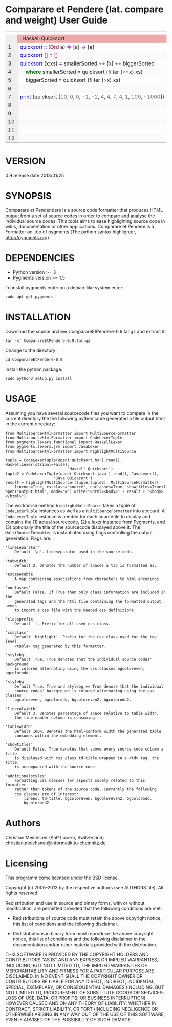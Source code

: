 # Comparare et Pendere (lat. compare and weight) User Guide #

<table cellpadding=1 cellspacing=0 width="100%" class="sourcetable"><tr><th width="3%"/><th width="48%"/><th width="48%"/></tr><tr><td style='background-color: #eeeeee; border-right: 1px solid #eeaaaa; '><span></span></td><td style='background-color: #eeaaaa; padding-left: 15px; '><span>Haskell Quicksort</span></td><td style='background-color: #eeaaaa; padding-left: 15px; '><span>Python Quicksort</span></td></tr><tr><td style='background-color: #eeeeee; border-right: 1px solid #eeaaaa; '><span>1</span></td><td style='background-color: #fdfdfd; '><span style="color: #0000FF">quicksort</span>&nbsp;<span style="color: #AA22FF; font-weight: bold">::</span>&nbsp;(<span style="color: #B00040">Ord</span>&nbsp;a)&nbsp;<span style="color: #AA22FF; font-weight: bold">=&gt;</span>&nbsp;[a]&nbsp;<span style="color: #AA22FF; font-weight: bold">-&gt;</span>&nbsp;[a]</td><td style='background-color: #f8f8f8; '><span style="color: #008000; font-weight: bold">def</span>&nbsp;<span style="color: #0000FF">quicksort</span>(<span style="color: #008000">tuple</span>):</td></tr><tr><td style='background-color: #eeeeee; border-right: 1px solid #eeaaaa; '><span>2</span></td><td style='background-color: #fafafa; '><span style="color: #0000FF">quicksort</span>&nbsp;<span style="color: #B00040">[]</span>&nbsp;<span style="color: #AA22FF; font-weight: bold">=</span>&nbsp;<span style="color: #B00040">[]</span></td><td style='background-color: #f5f5f5; '>&nbsp;&nbsp;&nbsp;&nbsp;&nbsp;&nbsp;&nbsp;&nbsp;<span style="color: #008000; font-weight: bold">if</span>&nbsp;<span style="color: #008000">len</span>(<span style="color: #008000">tuple</span>)&nbsp;<span style="color: #666666">&lt;</span>&nbsp;<span style="color: #666666">2</span>:</td></tr><tr><td style='background-color: #eeeeee; border-right: 1px solid #eeaaaa; '><span>3</span></td><td style='background-color: #fdfdfd; '><span style="color: #0000FF">quicksort</span>&nbsp;(x<span style="color: #B00040">:</span>xs)&nbsp;<span style="color: #AA22FF; font-weight: bold">=</span>&nbsp;smallerSorted&nbsp;<span style="color: #666666">++</span>&nbsp;[x]&nbsp;<span style="color: #666666">++</span>&nbsp;biggerSorted</td><td style='background-color: #f8f8f8; '>&nbsp;&nbsp;&nbsp;&nbsp;&nbsp;&nbsp;&nbsp;&nbsp;&nbsp;&nbsp;&nbsp;&nbsp;<span style="color: #008000; font-weight: bold">return</span>&nbsp;<span style="color: #008000">tuple</span></td></tr><tr><td style='background-color: #eeeeee; border-right: 1px solid #eeaaaa; '><span>4</span></td><td style='background-color: #fafafa; '>&nbsp;&nbsp;&nbsp;&nbsp;<span style="color: #008000; font-weight: bold">where</span>&nbsp;smallerSorted&nbsp;<span style="color: #AA22FF; font-weight: bold">=</span>&nbsp;quicksort&nbsp;(filter&nbsp;(<span style="color: #666666">&lt;=</span>x)&nbsp;xs)</td><td style='background-color: #f5f5f5; '>&nbsp;&nbsp;&nbsp;&nbsp;&nbsp;&nbsp;&nbsp;&nbsp;<span style="color: #008000; font-weight: bold">else</span>:</td></tr><tr><td style='background-color: #eeeeee; border-right: 1px solid #eeaaaa; '><span>5</span></td><td style='background-color: #fdfdfd; '>&nbsp;&nbsp;&nbsp;&nbsp;biggerSorted&nbsp;<span style="color: #AA22FF; font-weight: bold">=</span>&nbsp;quicksort&nbsp;(filter&nbsp;(<span style="color: #666666">&gt;</span>x)&nbsp;xs)</td><td style='background-color: #f8f8f8; '>&nbsp;&nbsp;&nbsp;&nbsp;&nbsp;&nbsp;&nbsp;&nbsp;&nbsp;&nbsp;&nbsp;&nbsp;x&nbsp;<span style="color: #666666">=</span>&nbsp;<span style="color: #008000">tuple</span>[<span style="color: #666666">0</span>]</td></tr><tr><td style='background-color: #eeeeee; border-right: 1px solid #eeaaaa; '><span>6</span></td><td style='background-color: #fafafa; '></td><td style='background-color: #f5f5f5; '>&nbsp;&nbsp;&nbsp;&nbsp;&nbsp;&nbsp;&nbsp;&nbsp;&nbsp;&nbsp;&nbsp;&nbsp;xs&nbsp;<span style="color: #666666">=</span>&nbsp;<span style="color: #008000">tuple</span>[<span style="color: #666666">1</span>:]</td></tr><tr><td style='background-color: #eeeeee; border-right: 1px solid #eeaaaa; '><span>7</span></td><td style='background-color: #fdfdfd; '><span style="color: #0000FF">print</span>&nbsp;(quicksort&nbsp;[<span style="color: #666666">10</span>,&nbsp;<span style="color: #666666">0</span>,&nbsp;<span style="color: #666666">0</span>,&nbsp;<span style="color: #666666">-</span><span style="color: #666666">1</span>,&nbsp;<span style="color: #666666">-</span><span style="color: #666666">2</span>,&nbsp;<span style="color: #666666">4</span>,&nbsp;<span style="color: #666666">4</span>,&nbsp;<span style="color: #666666">7</span>,&nbsp;<span style="color: #666666">4</span>,&nbsp;<span style="color: #666666">1</span>,&nbsp;<span style="color: #666666">100</span>,&nbsp;<span style="color: #666666">-</span><span style="color: #666666">1000</span>])</td><td style='background-color: #f8f8f8; '>&nbsp;&nbsp;&nbsp;&nbsp;&nbsp;&nbsp;&nbsp;&nbsp;&nbsp;&nbsp;&nbsp;&nbsp;smallerSorted&nbsp;<span style="color: #666666">=</span>&nbsp;quicksort(<span style="color: #008000">list</span>(<span style="color: #008000">filter</span>(<span style="color: #008000; font-weight: bold">lambda</span>&nbsp;elem:elem<span style="color: #666666">&lt;</span><span style="color: #666666">=</span>x,&nbsp;xs)))</td></tr><tr><td style='background-color: #eeeeee; border-right: 1px solid #eeaaaa; '><span>8</span></td><td style='background-color: #fafafa; '></td><td style='background-color: #f5f5f5; '>&nbsp;&nbsp;&nbsp;&nbsp;&nbsp;&nbsp;&nbsp;&nbsp;&nbsp;&nbsp;&nbsp;&nbsp;biggerSorted&nbsp;<span style="color: #666666">=</span>&nbsp;quicksort(<span style="color: #008000">list</span>(<span style="color: #008000">filter</span>(<span style="color: #008000; font-weight: bold">lambda</span>&nbsp;elem:elem<span style="color: #666666">&gt;</span>x,&nbsp;xs)))&nbsp;&nbsp;&nbsp;&nbsp;&nbsp;&nbsp;&nbsp;&nbsp;&nbsp;&nbsp;&nbsp;&nbsp;</td></tr><tr><td style='background-color: #eeeeee; border-right: 1px solid #eeaaaa; '><span>9</span></td><td style='background-color: #fdfdfd; '></td><td style='background-color: #f8f8f8; '>&nbsp;&nbsp;&nbsp;&nbsp;&nbsp;&nbsp;&nbsp;&nbsp;&nbsp;&nbsp;&nbsp;&nbsp;<span style="color: #008000; font-weight: bold">return</span>&nbsp;smallerSorted&nbsp;<span style="color: #666666">+</span>&nbsp;<span style="color: #008000">list</span>((x,))&nbsp;<span style="color: #666666">+</span>&nbsp;biggerSorted</td></tr><tr><td style='background-color: #eeeeee; border-right: 1px solid #eeaaaa; '><span>10</span></td><td style='background-color: #fafafa; '></td><td style='background-color: #f5f5f5; '></td></tr><tr><td style='background-color: #eeeeee; border-right: 1px solid #eeaaaa; '><span>11</span></td><td style='background-color: #fdfdfd; '></td><td style='background-color: #f8f8f8; '><span style="color: #008000; font-weight: bold">if</span>&nbsp;__name__&nbsp;<span style="color: #666666">==</span>&nbsp;<span style="color: #BA2121">&quot;</span><span style="color: #BA2121">__main__</span><span style="color: #BA2121">&quot;</span>:</td></tr><tr><td style='background-color: #eeeeee; border-right: 1px solid #eeaaaa; '><span>12</span></td><td style='background-color: #fafafa; '></td><td style='background-color: #f5f5f5; '>&nbsp;&nbsp;&nbsp;&nbsp;<span style="color: #008000; font-weight: bold">print</span>(quicksort((<span style="color: #666666">10</span>,&nbsp;<span style="color: #666666">0</span>,&nbsp;<span style="color: #666666">0</span>,&nbsp;<span style="color: #666666">-</span><span style="color: #666666">1</span>,&nbsp;<span style="color: #666666">-</span><span style="color: #666666">2</span>,&nbsp;<span style="color: #666666">4</span>,&nbsp;<span style="color: #666666">4</span>,&nbsp;<span style="color: #666666">7</span>,&nbsp;<span style="color: #666666">4</span>,&nbsp;<span style="color: #666666">1</span>,&nbsp;<span style="color: #666666">100</span>,&nbsp;<span style="color: #666666">-</span><span style="color: #666666">1000</span>)))</td></tr></table>

VERSION
=======

0.9 release date 2013/01/25 

SYNOPSIS
========

Comparare et Pendendere is a source code formatter that produces HTML output 
from a set of source codes in order to compare and analyse the individual 
source codes. This tools aims to ease highlighting source code in wikis, 
documentation or other applications. Comparare et Pendere is a Formatter on-top 
of pygments (The python syntax highlighter, http://pygments.org).

DEPENDENCIES
============

* Python version >= 3
* Pygments version >= 1.5

To install pygments enter on a debian-like system enter:
  
	sudo apt-get pygments

INSTALLATION 
============

Download the source archive ComparareEtPendere-0.9.tar.gz and extract it:

	tar -xf ComparareEtPendere-0.9.tar.gz

Change to the directory:

	cd ComparareEtPendere-0.9

Install the python package:

	sudo python3 setup.py install

USAGE
=====

Assuming you have several sourcecode files you want to compare in the current 
directory the the following python code generated a file output.html in the
current directory:


    from MultisourceHtmlFormatter import MultiSourceFormatter
    from MultisourceHtmlFormatter import CodeLexerTuple
    from pygments.lexers.functional import HaskellLexer
    from pygments.lexers.jvm import JavaLexer
    from MultisourceHtmlFormatter import highlightMultiSource
    
    tuple = CodeLexerTuple(open('Quicksort.hs').read(), HaskellLexer(stripnl=False),
                               'Haskell Quicksort')
    tuple2 = CodeLexerTuple(open('Quicksort.java').read(), JavaLexer(),
                         'Java Quicksort')
    result = highlightMultiSource((tuple,tuple2), MultiSourceFormatter(
        linenos=True, cssclass="source", noclasses=True, showtitles=True))
    open("output.html", mode="w").write("<html><body>" + result + "<body></html>")


The workhorse method `highlightMultiSource` takes a tuple of `CodeLexerTuple` 
instances as well as a `MultiSourceFormatter` into account. 
A `CodeLexerTuple` instance is needed for each sourcefile to display and 
contains the (1) actual sourcecode, (2) a lexer instance from Pygments, 
and (3) optionally the title of the sourcecode displayed above it.
The `MultiSourceFormatter` is instantiated using flags controlling the
output generation. Flags are:

    'lineseparator'
        Default '\n'. Lineseparator used in the source code.
    
    'tabwidth'
        Default 2. Denotes the number of spaces a tab is formatted as.
        
    'escapetable' 
        A map containing associations from characters to html encodings.
        
    'noclasses'
        Default False. If True then only class information are included in the
        generated tags and the html file containing the formatted output needs
        to import a css file with the needed css definitions.
        
    'classprefix'
        Default ''. Prefix for all used css class.
        
    'cssclass'
        Default 'highlight'. Prefix for the css class used for the top level
        <table> tag generated by this formatter.
    
    'stylebg'
        Default True. True denotes that the individual source codes' background
        is colored alternating using the css classes bgcoloreven, bgcolorodd.

    'stylebg'
        Default True. True and stylebg == True denote that the individual 
        source codes' background is colored alternating using the css classes 
        bgcoloreven, bgcolorodd, bgcoloreven2, bgcolorodd2.
        
    'linecolwidth'
        Default 3. Denotes percentage of space relative to table width, 
        the line number column is consuming.
        
    'tablewidth'
        Default 100%. Denotes the html-conform width the generated table
        consumes within the embedding element.
        
    'showtitles'
        Default False. True denotes that above every source code column a title
        is displayed with css class td-title wrapped in a <td> tag. the title
        is accompanied with the source code
        
    'additionalstyles'
        Formatting css classes for aspects solely related to this formatter 
        rather than tokens of the source code. Currently the following
        css classes are of interest:
            lineno, td-title, bgcoloreven, bgcoloreven2, bgcolorodd,
            bgcolorodd2

Authors
=======

Christian Meichsner (PoP Lucern, Switzerland) 
christian.meichsner@informatik.tu-chemnitz.de

Licensing
=========

This programm come licensed under the BSD license.

Copyright (c) 2006-2013 by the respective authors (see AUTHORS file).
All rights reserved.

Redistribution and use in source and binary forms, with or without
modification, are permitted provided that the following conditions are
met:

* Redistributions of source code must retain the above copyright
  notice, this list of conditions and the following disclaimer.

* Redistributions in binary form must reproduce the above copyright
  notice, this list of conditions and the following disclaimer in the
  documentation and/or other materials provided with the distribution.

THIS SOFTWARE IS PROVIDED BY THE COPYRIGHT HOLDERS AND CONTRIBUTORS
"AS IS" AND ANY EXPRESS OR IMPLIED WARRANTIES, INCLUDING, BUT NOT
LIMITED TO, THE IMPLIED WARRANTIES OF MERCHANTABILITY AND FITNESS FOR
A PARTICULAR PURPOSE ARE DISCLAIMED. IN NO EVENT SHALL THE COPYRIGHT
OWNER OR CONTRIBUTORS BE LIABLE FOR ANY DIRECT, INDIRECT, INCIDENTAL,
SPECIAL, EXEMPLARY, OR CONSEQUENTIAL DAMAGES (INCLUDING, BUT NOT
LIMITED TO, PROCUREMENT OF SUBSTITUTE GOODS OR SERVICES; LOSS OF USE,
DATA, OR PROFITS; OR BUSINESS INTERRUPTION) HOWEVER CAUSED AND ON ANY
THEORY OF LIABILITY, WHETHER IN CONTRACT, STRICT LIABILITY, OR TORT
(INCLUDING NEGLIGENCE OR OTHERWISE) ARISING IN ANY WAY OUT OF THE USE
OF THIS SOFTWARE, EVEN IF ADVISED OF THE POSSIBILITY OF SUCH DAMAGE.



